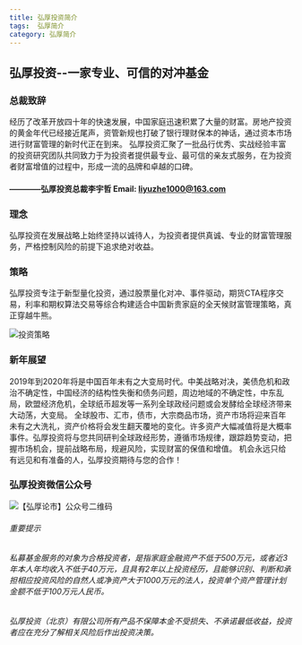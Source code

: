 ```yaml
---
title: 弘厚投资简介
tags:  弘厚简介
category: 弘厚简介
---
```


## 弘厚投资--一家专业、可信的对冲基金


### 总裁致辞
经历了改革开放四十年的快速发展，中国家庭迅速积累了大量的财富。房地产投资的黄金年代已经接近尾声，资管新规也打破了银行理财保本的神话，通过资本市场进行财富管理的新时代正在到来。
弘厚投资汇聚了一批品行优秀、实战经验丰富的投资研究团队共同致力于为投资者提供最专业、最可信的亲友式服务，在为投资者财富增值的过程中，形成一流的品牌和卓越的口碑。
####                           ————弘厚投资总裁李宇哲               Email: liyuzhe1000@163.com                      

### 理念
弘厚投资在发展战略上始终坚持以诚待人，为投资者提供真诚、专业的财富管理服务，严格控制风险的前提下追求绝对收益。

### 策略
弘厚投资专注于新型量化投资，通过股票量化对冲、事件驱动，期货CTA程序交易，利率和期权算法交易等综合构建适合中国新贵家庭的全天候财富管理策略，真正穿越牛熊。

![投资策略](http://www.honghou.top/images/strategies.jpg)

### 新年展望
2019年到2020年将是中国百年未有之大变局时代。中美战略对决，美债危机和政治不确定性，中国经济的结构性失衡和债务问题，周边地域的不确定性，中东乱局，欧盟经济危机，全球纸币超发等一系列全球政经问题或会发酵给全球经济带来大动荡，大变局。
全球股市、汇市，债市，大宗商品市场，资产市场将迎来百年未有之大洗礼，资产价格将会发生翻天覆地的变化。许多资产大幅减值将是大概率事件。弘厚投资将与您共同研判全球政经形势，遵循市场规律，跟踪趋势变动，把握市场机会，提前战略布局，规避风险，实现财富的保值和增值。 
机会永远只给有远见和有准备的人，弘厚投资期待与您的合作！

### 弘厚投资微信公众号


![【弘厚论市】公众号二维码](http://www.honghou.top/images/weixin_QR.png "【弘厚论市】公众号二维码")

###### 重要提示
###### 私募基金服务的对象为合格投资者，是指家庭金融资产不低于500万元，或者近3年本人年均收入不低于40万元，且具有2年以上投资经历，且能够识别、判断和承担相应投资风险的自然人或净资产大于1000万元的法人，投资单个资产管理计划金额不低于100万元人民币。
###### 弘厚投资（北京）有限公司所有产品不保障本金不受损失、不承诺最低收益，投资者应在充分了解相关风险后作出投资决策。
